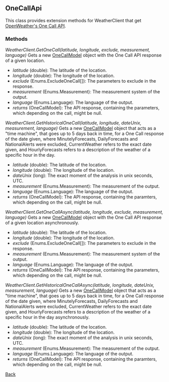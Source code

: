 ## OneCallApi
This class provides extension methods for WeatherClient that get [OpenWeather's One Call API](https://openweathermap.org/api/one-call-api).

### Methods
*WeatherClient.GetOneCall(latitude, longitude, exclude, measurement, language)*
Gets a new [OneCallModel](https://eloyespinosa.github.io/Weather.NET/docs/models/onecall) object with the One Call API response of a given location.
- *latitude* (double): The latitude of the location.
- *longitude* (double): The longitude of the location.
- *exclude* (Enums.ExcludeOneCall[]): The parameters to exclude in the response.
- *measurement* (Enums.Measurement): The measurement system of the output.
- *language* (Enums.Language): The language of the output.
- *returns* (OneCallModel): The API response, containing the parameters, which depending on the call, might be null.

*WeatherClient.GetHistoricalOneCall(latitude, longitude, dateUnix, measurement, language)*
Gets a new [OneCallModel](https://eloyespinosa.github.io/Weather.NET/docs/models/onecall) object that acts as a "time machine", that goes up to 5 days back in time, for a One Call response of the date given, where MinutelyForecasts, DailyForecasts and NationalAlerts were excluded, CurrentWeather refers to the exact date given, and HourlyForecasts refers to a description of the weather of a specific hour in the day.
- *latitude* (double): The latitude of the location.
- *longitude* (double): The longitude of the location.
- *dateUnix* (long): The exact moment of the analysis in unix seconds, UTC.
- *measurement* (Enums.Measurement): The measurement of the output.
- *language* (Enums.Language): The language of the output.
- *returns* (OneCallModel): The API response, containing the paramters, which depending on the call, might be null.

*WeatherClient.GetOneCallAsync(latitude, longitude, exclude, measurement, language)*
Gets a new [OneCallModel](https://eloyespinosa.github.io/Weather.NET/docs/models/onecall) object with the One Call API response of a given location asynchronously.
- *latitude* (double): The latitude of the location.
- *longitude* (double): The longitude of the location.
- *exclude* (Enums.ExcludeOneCall[]): The parameters to exclude in the response.
- *measurement* (Enums.Measurement): The measurement system of the output.
- *language* (Enums.Language): The language of the output.
- *returns* (OneCallModel): The API response, containing the parameters, which depending on the call, might be null.

*WeatherClient.GetHistoricalOneCallAsync(latitude, longitude, dateUnix, measurement, language)*
Gets a new [OneCallModel](https://eloyespinosa.github.io/Weather.NET/docs/models/onecall) object that acts as a "time machine", that goes up to 5 days back in time, for a One Call response of the date given, where MinutelyForecasts, DailyForecasts and NationalAlerts were excluded, CurrentWeather refers to the exact date given, and HourlyForecasts refers to a description of the weather of a specific hour in the day asynchronously.
- *latitude* (double): The latitude of the location.
- *longitude* (double): The longitude of the location.
- *dateUnix* (long): The exact moment of the analysis in unix seconds, UTC.
- *measurement* (Enums.Measurement): The measurement of the output.
- *language* (Enums.Language): The language of the output.
- *returns* (OneCallModel): The API response, containing the paramters, which depending on the call, might be null.

[Back](https://eloyespinosa.github.io/Weather.NET/docs/)